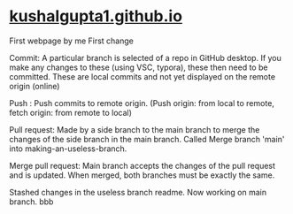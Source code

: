 # [kushalgupta1.github.io](https://www.kushalgupta1.github.io)
First webpage by me
First change

Commit: A particular branch is selected of a repo in GitHub desktop. If you make any changes to these (using VSC, typora), these then need to be committed. These are local commits and not yet displayed on the remote origin (online)

Push : Push commits to remote origin. (Push origin: from local to remote, fetch origin: from remote to local)

Pull request: Made by a side branch to the main branch to merge the changes of the side branch in the main branch. Called Merge branch 'main' into making-an-useless-branch.

Merge pull request: Main branch accepts the changes of the pull request and is updated. When merged, both branches must be exactly the same. 

Stashed changes in the useless branch readme. Now working on main branch. bbb
